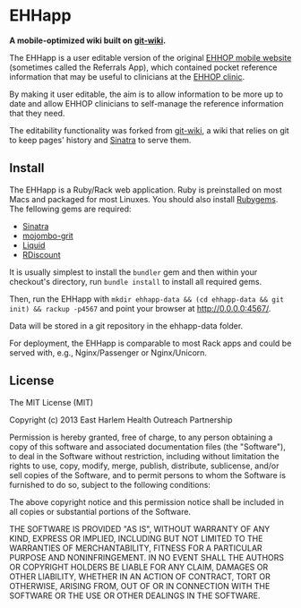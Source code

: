 EHHapp
======

**A mobile-optimized wiki built on [git-wiki][].**

The EHHapp is a user editable version of the original [EHHOP mobile website][] (sometimes
called the Referrals App), which contained pocket reference information that may be
useful to clinicians at the [EHHOP clinic][].

By making it user editable, the aim is to allow information to be more up to date and allow
EHHOP clinicians to self-manage the reference information that they need.

The editability functionality was forked from [git-wiki][], a wiki that relies on git to 
keep pages' history and [Sinatra][] to serve them.

Install
-------

The EHHapp is a Ruby/Rack web application.  Ruby is preinstalled on most Macs and packaged for
most Linuxes.  You should also install [Rubygems][gems].  The fellowing gems are 
required:

- [Sinatra][]
- [mojombo-grit][]
- [Liquid][]
- [RDiscount][]

It is usually simplest to install the `bundler` gem and then within your checkout's directory,
run `bundle install` to install all required gems.

Then, run the EHHapp with `mkdir ehhapp-data && (cd ehhapp-data && git init) && rackup -p4567`
and point your browser at <http://0.0.0.0:4567/>.

Data will be stored in a git repository in the ehhapp-data folder.

For deployment, the EHHapp is comparable to most Rack apps and could be served with, e.g., 
Nginx/Passenger or Nginx/Unicorn.

[EHHOP mobile website]: http://ehhop0.appspot.com
[EHHOP clinic]: http://icahn.mssm.edu/education/medical-education/east-harlem-health-outreach-partnership
[git-wiki]: https://github.com/sr/git-wiki
[Sinatra]: http://www.sinatrarb.com
[GitHub]: https://github.com/sr/git-wiki
[al3x]: https://github.com/al3x/gitwiki
[gems]: http://www.rubygems.org/
[mojombo-grit]: https://github.com/mojombo/grit
[Liquid]: http://www.liquidmarkup.org
[RDiscount]: https://github.com/rtomayko/rdiscount
[tip]: http://wiki.infogami.com/using_lynx_&_vim_with_infogami
[WiGit]: http://el-tramo.be/software/wigit
[ikiwiki]: http://ikiwiki.info

License
-------

The MIT License (MIT)

Copyright (c) 2013 East Harlem Health Outreach Partnership

Permission is hereby granted, free of charge, to any person obtaining a copy
of this software and associated documentation files (the "Software"), to deal
in the Software without restriction, including without limitation the rights
to use, copy, modify, merge, publish, distribute, sublicense, and/or sell
copies of the Software, and to permit persons to whom the Software is
furnished to do so, subject to the following conditions:

The above copyright notice and this permission notice shall be included in
all copies or substantial portions of the Software.

THE SOFTWARE IS PROVIDED "AS IS", WITHOUT WARRANTY OF ANY KIND, EXPRESS OR
IMPLIED, INCLUDING BUT NOT LIMITED TO THE WARRANTIES OF MERCHANTABILITY,
FITNESS FOR A PARTICULAR PURPOSE AND NONINFRINGEMENT. IN NO EVENT SHALL THE
AUTHORS OR COPYRIGHT HOLDERS BE LIABLE FOR ANY CLAIM, DAMAGES OR OTHER
LIABILITY, WHETHER IN AN ACTION OF CONTRACT, TORT OR OTHERWISE, ARISING FROM,
OUT OF OR IN CONNECTION WITH THE SOFTWARE OR THE USE OR OTHER DEALINGS IN
THE SOFTWARE.
